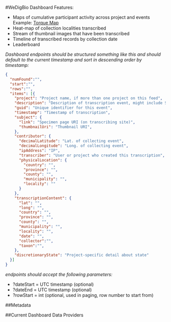 #WeDigBio Dashboard Features:

* Maps of cumulative participant activity across project and events
Example: [Torque Map](https://www.wedigbio.org/content/transcription-activity-map)
* Heat-map of collection localities transcribed
* Stream of thumbnail images that have been transcribed
* Timeline of transcribed records by collection date
* Leaderboard

_Dashboard endpoints should be structured something like this and should default to the current timestamp and sort in descending order by timestamp:_
```json
{
  "numFound":"",
  "start":"",
  "rows":"",
  "items": [{
    "project": "Project name, if more than one project on this feed",
    "description": "Description of transcription event, might include Specimen name or Collector Name/Collection Name or Collection ID",
    "guid": "Unique identifier for this event",
    "timestamp": "Timestamp of transcription",
    "subject": {
      "link": "Specimen page URI (on transcribing site)",
      "thumbnailUri": "Thumbnail URI",
    },
    "contributor": {
      "decimalLatitude": "Lat. of collecting event",
      "decimalLongitude": "Long. of collecting event",
      "ipAddress": "IP",
      "transcriber": "User or project who created this transcription",
      "physicalLocation": {
        "country": "",
        "province": "",
        "county": "",
        "municipality": "",
        "locality": ""
      }
    },
    "transcriptionContent": {
      "lat": "",
      "long": "",
      "country": "",
      "province": "",
      "county": "",
      "municipality": "",
      "locality": "",
      "date": "",
      "collector":"",
      "taxon":"",
    },
    "discretionaryState": "Project-specific detail about state"
  }]
}
```
_endpoints should accept the following parameters:_
  * ?dateStart = UTC timestamp (optional)
  * ?dateEnd = UTC timestamp (optional)
  * ?rowStart = int  (optional, used in paging, row number to start from)

##Metadata



##Current Dashboard Data Providers


